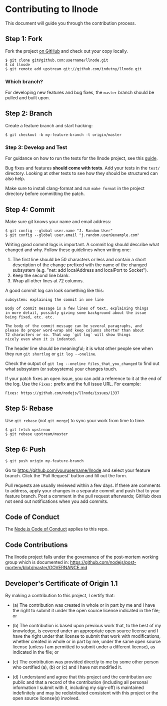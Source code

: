 # Contributing to llnode

This document will guide you through the contribution process.

## Step 1: Fork

Fork the project [on GitHub](https://github.com/indutny/llnode) and check out
your copy locally.

```text
$ git clone git@github.com:username/llnode.git
$ cd llnode
$ git remote add upstream git://github.com/indutny/llnode.git
```

### Which branch?

For developing new features and bug fixes, the `master` branch should be pulled
and built upon.

## Step 2: Branch

Create a feature branch and start hacking:

```text
$ git checkout -b my-feature-branch -t origin/master
```

### Step 3: Develop and Test

For guidance on how to run the tests for the llnode project, see this
[guide](./docs/develop.md).

Bug fixes and features **should come with tests**. Add your tests in the
`test/` directory.  Looking at other tests to see how they should be
structured can also help.

Make sure to install clang-format and run `make format` in the project
directory before committing the patch.

## Step 4: Commit

Make sure git knows your name and email address:

```text
$ git config --global user.name "J. Random User"
$ git config --global user.email "j.random.user@example.com"
```

Writing good commit logs is important. A commit log should describe what
changed and why. Follow these guidelines when writing one:

1. The first line should be 50 characters or less and contain a short
   description of the change prefixed with the name of the changed
   subsystem (e.g. "net: add localAddress and localPort to Socket").
2. Keep the second line blank.
3. Wrap all other lines at 72 columns.

A good commit log can look something like this:

```
subsystem: explaining the commit in one line

Body of commit message is a few lines of text, explaining things
in more detail, possibly giving some background about the issue
being fixed, etc. etc.

The body of the commit message can be several paragraphs, and
please do proper word-wrap and keep columns shorter than about
72 characters or so. That way `git log` will show things
nicely even when it is indented.
```

The header line should be meaningful; it is what other people see when they
run `git shortlog` or `git log --oneline`.

Check the output of `git log --oneline files_that_you_changed` to find out
what subsystem (or subsystems) your changes touch.

If your patch fixes an open issue, you can add a reference to it at the end
of the log. Use the `Fixes:` prefix and the full issue URL. For example:

```
Fixes: https://github.com/nodejs/llnode/issues/1337
```

## Step 5: Rebase

Use `git rebase` (not `git merge`) to sync your work from time to time.

```text
$ git fetch upstream
$ git rebase upstream/master
```

## Step 6: Push

```text
$ git push origin my-feature-branch
```

Go to https://github.com/yourusername/llnode and select your feature branch.
Click the 'Pull Request' button and fill out the form.

Pull requests are usually reviewed within a few days. If there are comments
to address, apply your changes in a separate commit and push that to your
feature branch. Post a comment in the pull request afterwards; GitHub does
not send out notifications when you add commits.

## Code of Conduct

The [Node.js Code of Conduct][] applies to this repo.

[Node.js Code of Conduct]: https://github.com/nodejs/admin/blob/master/CODE_OF_CONDUCT.md

## Code Contributions

The llnode project falls under the governance of the post-mortem
working group which is documented in:
https://github.com/nodejs/post-mortem/blob/master/GOVERNANCE.md

## Developer's Certificate of Origin 1.1

By making a contribution to this project, I certify that:

* (a) The contribution was created in whole or in part by me and I
  have the right to submit it under the open source license
  indicated in the file; or

* (b) The contribution is based upon previous work that, to the best
  of my knowledge, is covered under an appropriate open source
  license and I have the right under that license to submit that
  work with modifications, whether created in whole or in part
  by me, under the same open source license (unless I am
  permitted to submit under a different license), as indicated
  in the file; or

* (c) The contribution was provided directly to me by some other
  person who certified (a), (b) or (c) and I have not modified
  it.

* (d) I understand and agree that this project and the contribution
  are public and that a record of the contribution (including all
  personal information I submit with it, including my sign-off) is
  maintained indefinitely and may be redistributed consistent with
  this project or the open source license(s) involved.

